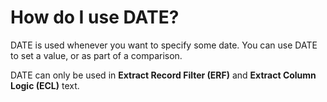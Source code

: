 
# How do I use DATE? 

DATE is used whenever you want to specify some date. You can use DATE to set a value, or as part of a comparison.

DATE can only be used in **Extract Record Filter (ERF)** and **Extract Column Logic (ECL)** text.

